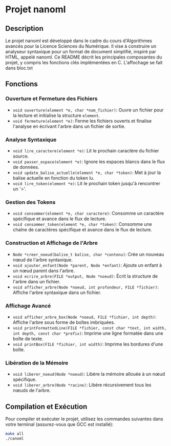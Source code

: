 # Projet nanoml

## Description
Le projet nanoml est développé dans le cadre du cours d'Algorithmes avancés pour la Licence Sciences du Numérique. Il vise à construire un analyseur syntaxique pour un format de document simplifié, inspiré par HTML, appelé nanoml. Ce README décrit les principales composantes du projet, y compris les fonctions clés implémentées en C.
L'affochage se fait dans bloc.txt

## Fonctions

### Ouverture et Fermeture des Fichiers
- `void ouverture(element *e, char *nom_fichier)`: Ouvre un fichier pour la lecture et initialise la structure `element`.
- `void fermeture(element *e)`: Ferme les fichiers ouverts et finalise l'analyse en écrivant l'arbre dans un fichier de sortie.

### Analyse Syntaxique
- `void lire_caractere(element *e)`: Lit le prochain caractère du fichier source.
- `void passer_espace(element *e)`: Ignore les espaces blancs dans le flux de données.
- `void update_balise_actuelle(element *e, char *token)`: Met à jour la balise actuelle en fonction du token lu.
- `void lire_token(element *e)`: Lit le prochain token jusqu'à rencontrer un '>'.

### Gestion des Tokens
- `void consommer(element *e, char caractere)`: Consomme un caractère spécifique et avance dans le flux de lecture.
- `void consommer_token(element *e, char *token)`: Consomme une chaîne de caractères spécifique et avance dans le flux de lecture.

### Construction et Affichage de l'Arbre
- `Node *creer_noeud(balise_t balise, char *contenu)`: Crée un nouveau nœud de l'arbre syntaxique.
- `void ajouter_enfant(Node *parent, Node *enfant)`: Ajoute un enfant à un nœud parent dans l'arbre.
- `void ecrire_arbre(FILE *output, Node *noeud)`: Écrit la structure de l'arbre dans un fichier.
- `void afficher_arbre(Node *noeud, int profondeur, FILE *fichier)`: Affiche l'arbre syntaxique dans un fichier.

### Affichage Avancé
- `void afficher_arbre_box(Node *noeud, FILE *fichier, int depth)`: Affiche l'arbre sous forme de boîtes imbriquées.
- `void printFormattedLine(FILE *fichier, const char *text, int width, int depth, const char *prefix)`: Imprime une ligne formatée dans une boîte de texte.
- `void printBox(FILE *fichier, int width)`: Imprime les bordures d'une boîte.

### Libération de la Mémoire
- `void liberer_noeud(Node *noeud)`: Libère la mémoire allouée à un nœud spécifique.
- `void liberer_arbre(Node *racine)`: Libère récursivement tous les nœuds de l'arbre.

## Compilation et Exécution
Pour compiler et exécuter le projet, utilisez les commandes suivantes dans votre terminal (assurez-vous que GCC est installé):

```bash
make all
./canoml
